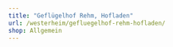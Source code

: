 ```yaml
---
title: "Geflügelhof Rehm, Hofladen"
url: /westerheim/gefluegelhof-rehm-hofladen/
shop: Allgemein
---
```

